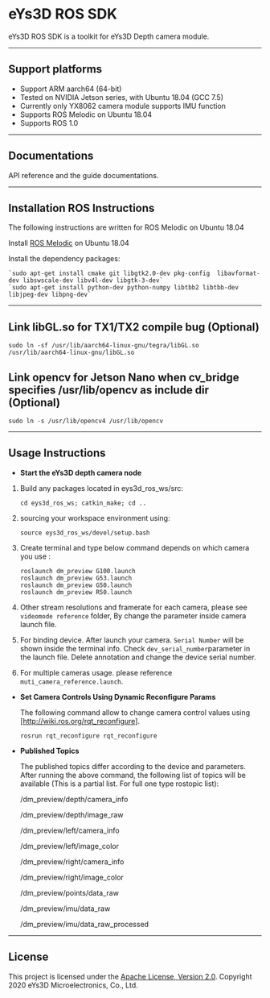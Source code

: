# **eYs3D ROS SDK**

eYs3D ROS SDK is a toolkit for eYs3D Depth camera module.

----------

## Support platforms

* Support ARM aarch64 (64-bit)
* Tested on NVIDIA Jetson series, with Ubuntu 18.04 (GCC 7.5)
* Currently only YX8062 camera module supports IMU function
* Supports ROS Melodic on Ubuntu 18.04
* Supports ROS 1.0

----------

## Documentations

API reference and the guide documentations.

----------

## Installation ROS Instructions

The following instructions are written for ROS Melodic on Ubuntu 18.04  

Install [ROS Melodic][1] on Ubuntu 18.04  

Install the dependency packages:

    `sudo apt-get install cmake git libgtk2.0-dev pkg-config  libavformat-dev libswscale-dev libv4l-dev libgtk-3-dev`
    `sudo apt-get install python-dev python-numpy libtbb2 libtbb-dev libjpeg-dev libpng-dev`

----------

## Link libGL.so for TX1/TX2 compile bug (Optional)

  `sudo ln -sf /usr/lib/aarch64-linux-gnu/tegra/libGL.so /usr/lib/aarch64-linux-gnu/libGL.so`

## Link opencv for Jetson Nano when cv_bridge specifies /usr/lib/opencv as include dir (Optional)

  `sudo ln -s /usr/lib/opencv4 /usr/lib/opencv`

----------

## Usage Instructions

 - **Start the eYs3D depth camera node**
 1. Build any packages located in eys3d_ros_ws/src:
 
    `cd eys3d_ros_ws; catkin_make; cd ..`
 
 2. sourcing your workspace environment using:  

    `source eys3d_ros_ws/devel/setup.bash`

 3. Create terminal and type below command depends on which camera you use :  

    `roslaunch dm_preview G100.launch`  
    `roslaunch dm_preview G53.launch`  
    `roslaunch dm_preview G50.launch`  
    `roslaunch dm_preview R50.launch`  

 4. Other stream resolutions and framerate for each camera, please see `videomode reference` folder, By change the parameter inside camera launch file.  

 5. For binding device. After launch your camera. `Serial Number` will be shown inside the terminal info. Check `dev_serial_number`parameter in the launch file. Delete annotation and change the device serial number.

 6. For multiple cameras usage. please reference `muti_camera_reference.launch`.  

 - **Set Camera Controls Using Dynamic Reconfigure Params**
 
    The following command allow to change camera control values using [http://wiki.ros.org/rqt_reconfigure].  

    `rosrun rqt_reconfigure rqt_reconfigure`  

 - **Published Topics**  

    The published topics differ according to the device and parameters. After running the above command, the following list of topics will be available (This is a partial list. For full one type rostopic list):  

    /dm_preview/depth/camera_info  
    
    /dm_preview/depth/image_raw  
    
    /dm_preview/left/camera_info  
    
    /dm_preview/left/image_color  
    
    /dm_preview/right/camera_info  
    
    /dm_preview/right/image_color  
    
    /dm_preview/points/data_raw  
    
    /dm_preview/imu/data_raw  
    
    /dm_preview/imu/data_raw_processed  

----------

 ## License

This project is licensed under the [Apache License, Version 2.0](/LICENSE). Copyright 2020 eYs3D Microelectronics, Co., Ltd.

  [1]: http://wiki.ros.org/melodic/Installation/Ubuntu
  [2]: https://github.com/eYs3D/eys3d_ros
  [3]: https://www.ecapturecamera.com/
